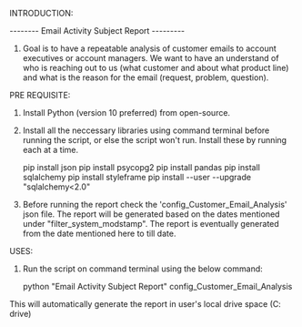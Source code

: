 INTRODUCTION: 

--------    Email Activity Subject Report    ---------

1. Goal is to have a repeatable analysis of customer emails to account executives or account managers. We want to have an understand of who is reaching out to us (what customer and about what product line) and what is the reason for the email (request, problem, question). 


PRE REQUISITE:

1. Install Python (version 10 preferred) from open-source.

2. Install all the neccessary libraries using command terminal before running the script, or else the script won't run.
Install these by running each at a time.

      pip install json
	pip install psycopg2
	pip install pandas 
	pip install sqlalchemy
	pip install styleframe
	pip install --user --upgrade "sqlalchemy<2.0"


2. Before running the report check the 'config_Customer_Email_Analysis' json file. The report will be generated based on the dates mentioned under "filter_system_modstamp". The report is eventually generated from the date mentioned here to till date.


USES:

1. Run the script on command terminal using the below command:

	python "Email Activity Subject Report" config_Customer_Email_Analysis

This will automatically generate the report in user's local drive space (C: drive)